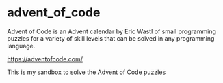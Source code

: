 # advent_of_code
Advent of Code is an Advent calendar by Eric Wastl of small programming puzzles
for a variety of skill levels that can be solved in any programming language.

https://adventofcode.com/

This is my sandbox to solve the Advent of Code puzzles
